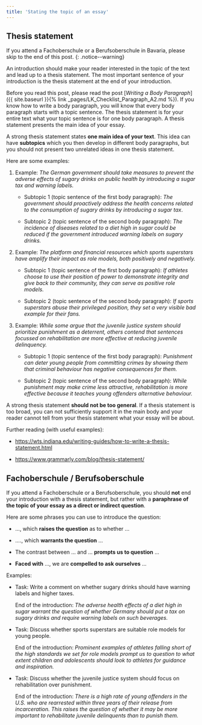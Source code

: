 ```yaml
---
title: 'Stating the topic of an essay'
---
```


## Thesis statement

If you attend a Fachoberschule or a Berufsoberschule in Bavaria, please skip to
the end of this post.
{: .notice--warning}

An introduction should make your reader interested in the topic of the text and
lead up to a thesis statement. The most important sentence of your introduction
is the thesis statement at the end of your introduction.

Before you read this post, please read the post [*Writing a Body
Paragraph*]({{ site.baseurl }}{% link _pages/LK_Checklist_Paragraph_A2.md %}).
If you know how to write a body paragraph, you will know that every body
paragraph starts with a topic sentence. The thesis statement is for your entire
text what your topic sentence is for one body paragraph. A thesis statement
presents the main idea of your essay.

A strong thesis statement states **one main idea of your text**. This idea can have
**subtopics** which you then develop in different body paragraphs, but you should
not present two unrelated ideas in one thesis statement.

Here are some examples:

1. Example: *The German government should take measures to prevent the adverse
   effects of sugary drinks on public health by introducing a sugar tax and
   warning labels.* 

   - Subtopic 1 (topic sentence of the first body paragraph): *The government
     should proactively address the health concerns related to the
     consumption of sugary drinks by introducing a sugar tax*.
 
   - Subtopic 2 (topic sentence of the second body paragraph): *The incidence of
     diseases related to a diet high in sugar could be reduced if the government
     introduced warning labels on sugary drinks.*
 
2. Example: *The platform and financial resources which sports superstars
   have amplify their impact as role models, both positively and negatively.*

   - Subtopic 1 (topic sentence of the first body paragraph): *If athletes
     choose to use their position of power to demonstrate integrity and give
     back to their community, they can serve as positive role models.*
  
   - Subtopic 2 (topic sentence of the second body paragraph): *If sports
     superstars abuse their privileged position, they set a very visible bad
     example for their fans.* 

3. Example: *While some argue that the juvenile justice system should prioritize
   punishment as a deterrent, others contend that sentences focussed on
   rehabilitation are more effective at reducing juvenile delinquency.*

   - Subtopic 1 (topic sentence of the first body paragraph): *Punishment can
     deter young people from committing crimes by showing them that criminal
     behaviour has negative consequences for them.*

   - Subtopic 2 (topic sentence of the second body paragraph): *While punishment
     may make crime less attractive, rehabilitation is more effective because
     it teaches young offenders alternative behaviour.*

A strong thesis statement **should not be too general**. If a thesis statement
is too broad, you can not sufficiently support it in the main body and your
reader cannot tell from your thesis statement what your essay will be about.

Further reading (with useful examples):

- <https://wts.indiana.edu/writing-guides/how-to-write-a-thesis-statement.html>

- <https://www.grammarly.com/blog/thesis-statement/>

## Fachoberschule / Berufsoberschule

If you attend a Fachoberschule or a Berufsoberschule, you should **not** end
your introduction with a thesis statement, but rather with a **paraphrase of
the topic of your essay as a direct or indirect question**.

Here are some phrases you can use to introduce the question:

- ..., which **raises the question** as to whether ...

- ...., which **warrants the question** ...

- The contrast between ... and ... **prompts us to question** ...

- **Faced with** ..., we are **compelled to ask ourselves** ...

Examples: 

- Task: Write a comment on whether sugary drinks should have warning labels
  and higher taxes.

  End of the introduction: *The adverse health effects of a diet high
  in sugar warrant the question of whether Germany should put a tax on sugary
  drinks and require warning labels on such beverages.*

- Task: Discuss whether sports superstars are suitable role models for young
  people.

  End of the introduction: *Prominent examples of athletes falling short of the
  high standards we set for role models prompt us to question to what extent
  children and adolescents should look to athletes for guidance and
  inspiration.*

- Task: Discuss whether the juvenile justice system should focus on
  rehabilitation over punishment.

  End of the introduction: *There is a high rate of young offenders in the U.S.
  who are rearrested within three years of their release from incarceration.
  This raises the question of whether it may be more important to rehabilitate
  juvenile delinquents than to punish them.*

